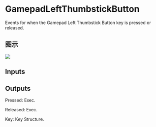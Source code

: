 # GamepadLeftThumbstickButton

Events for when the Gamepad Left Thumbstick Button key is pressed or released.

## 图示

![]($-20221218-19222444.png)

## Inputs

## Outputs

Pressed: Exec.

Released: Exec.

Key: Key Structure.

